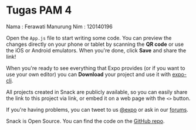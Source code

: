# Tugas PAM 4

Nama  : Ferawati Manurung
Nim   : 120140196




Open the `App.js` file to start writing some code. You can preview the changes directly on your phone or tablet by scanning the **QR code** or use the iOS or Android emulators. When you're done, click **Save** and share the link!

When you're ready to see everything that Expo provides (or if you want to use your own editor) you can **Download** your project and use it with [expo-cli](https://docs.expo.io/get-started/installation).

All projects created in Snack are publicly available, so you can easily share the link to this project via link, or embed it on a web page with the `<>` button.

If you're having problems, you can tweet to us [@expo](https://twitter.com/expo) or ask in our [forums](https://forums.expo.io/c/snack).

Snack is Open Source. You can find the code on the [GitHub repo](https://github.com/expo/snack).
